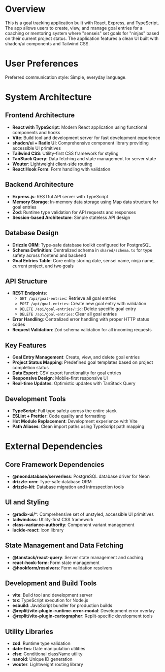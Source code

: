 # Overview

This is a goal tracking application built with React, Express, and TypeScript. The app allows users to create, view, and manage goal entries for a coaching or mentoring system where "senseis" set goals for "ninjas" based on their current project status. The application features a clean UI built with shadcn/ui components and Tailwind CSS.

# User Preferences

Preferred communication style: Simple, everyday language.

# System Architecture

## Frontend Architecture
- **React with TypeScript**: Modern React application using functional components and hooks
- **Vite**: Build tool and development server for fast development experience
- **shadcn/ui + Radix UI**: Comprehensive component library providing accessible UI primitives
- **Tailwind CSS**: Utility-first CSS framework for styling
- **TanStack Query**: Data fetching and state management for server state
- **Wouter**: Lightweight client-side routing
- **React Hook Form**: Form handling with validation

## Backend Architecture
- **Express.js**: RESTful API server with TypeScript
- **Memory Storage**: In-memory data storage using Map data structure for goal entries
- **Zod**: Runtime type validation for API requests and responses
- **Session-based Architecture**: Simple stateless API design

## Database Design
- **Drizzle ORM**: Type-safe database toolkit configured for PostgreSQL
- **Schema Definition**: Centralized schema in `shared/schema.ts` for type safety across frontend and backend
- **Goal Entries Table**: Core entity storing date, sensei name, ninja name, current project, and two goals

## API Structure
- **REST Endpoints**:
  - `GET /api/goal-entries`: Retrieve all goal entries
  - `POST /api/goal-entries`: Create new goal entry with validation
  - `DELETE /api/goal-entries/:id`: Delete specific goal entry
  - `DELETE /api/goal-entries`: Clear all goal entries
- **Error Handling**: Centralized error handling with proper HTTP status codes
- **Request Validation**: Zod schema validation for all incoming requests

## Key Features
- **Goal Entry Management**: Create, view, and delete goal entries
- **Project Status Mapping**: Predefined goal templates based on project completion status
- **Data Export**: CSV export functionality for goal entries
- **Responsive Design**: Mobile-first responsive UI
- **Real-time Updates**: Optimistic updates with TanStack Query

## Development Tools
- **TypeScript**: Full type safety across the entire stack
- **ESLint + Prettier**: Code quality and formatting
- **Hot Module Replacement**: Development experience with Vite
- **Path Aliases**: Clean import paths using TypeScript path mapping

# External Dependencies

## Core Framework Dependencies
- **@neondatabase/serverless**: PostgreSQL database driver for Neon
- **drizzle-orm**: Type-safe database ORM
- **drizzle-kit**: Database migration and introspection tools

## UI and Styling
- **@radix-ui/***: Comprehensive set of unstyled, accessible UI primitives
- **tailwindcss**: Utility-first CSS framework
- **class-variance-authority**: Component variant management
- **lucide-react**: Icon library

## State Management and Data Fetching
- **@tanstack/react-query**: Server state management and caching
- **react-hook-form**: Form state management
- **@hookform/resolvers**: Form validation resolvers

## Development and Build Tools
- **vite**: Build tool and development server
- **tsx**: TypeScript execution for Node.js
- **esbuild**: JavaScript bundler for production builds
- **@replit/vite-plugin-runtime-error-modal**: Development error overlay
- **@replit/vite-plugin-cartographer**: Replit-specific development tools

## Utility Libraries
- **zod**: Runtime type validation
- **date-fns**: Date manipulation utilities
- **clsx**: Conditional className utility
- **nanoid**: Unique ID generation
- **wouter**: Lightweight routing library